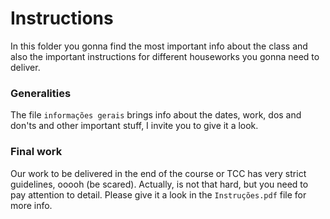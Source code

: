 # Instructions

In this folder you gonna find the most important info about the class
and also the important instructions for different houseworks you gonna
need to deliver.

### Generalities

The file `informações gerais` brings info about the dates, work, dos and don'ts
and other important stuff, I invite you to give it a look.

### Final work

Our work to be delivered in the end of the course or TCC has very strict guidelines,
ooooh (be scared). Actually, is not that hard, but you need to pay attention to 
detail. Please give it a look in the `Instruções.pdf` file for more info.

